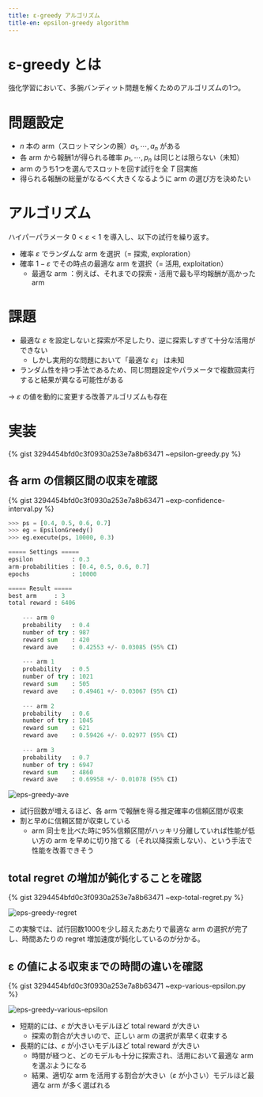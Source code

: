 ```yaml
---
title: ε-greedy アルゴリズム
title-en: epsilon-greedy algorithm
---
```


# ε-greedy とは

強化学習において、多腕バンディット問題を解くためのアルゴリズムの1つ。


# 問題設定

- $n$ 本の arm（スロットマシンの腕）$a_1, \cdots, a_n$ がある
- 各 arm から報酬1が得られる確率 $p_1, \cdots, p_n$ は同じとは限らない（未知）
- arm のうち1つを選んでスロットを回す試行を全 $T$ 回実施
- 得られる報酬の総量がなるべく大きくなるように arm の選び方を決めたい

# アルゴリズム

ハイパーパラメータ $0 \lt \varepsilon \lt 1$ を導入し、以下の試行を繰り返す。
- 確率 $\varepsilon$ でランダムな arm を選択（= 探索, exploration）
- 確率 $1-\varepsilon$ でその時点の最適な arm を選択（= 活用, exploitation）
    - 最適な arm ：例えば、それまでの探索・活用で最も平均報酬が高かった arm


# 課題

- 最適な $\varepsilon$ を設定しないと探索が不足したり、逆に探索しすぎて十分な活用ができない
    - しかし実用的な問題において「最適な $\varepsilon$」 は未知
- ランダム性を持つ手法であるため、同じ問題設定やパラメータで複数回実行すると結果が異なる可能性がある

→ $\varepsilon$ の値を動的に変更する改善アルゴリズムも存在


# 実装

{% gist 3294454bfd0c3f0930a253e7a8b63471 ~epsilon-greedy.py %}

## 各 arm の信頼区間の収束を確認

{% gist 3294454bfd0c3f0930a253e7a8b63471 ~exp-confidence-interval.py %}

```python
>>> ps = [0.4, 0.5, 0.6, 0.7]
>>> eg = EpsilonGreedy()
>>> eg.execute(ps, 10000, 0.3)

===== Settings =====
epsilon           : 0.3
arm-probabilities : [0.4, 0.5, 0.6, 0.7]
epochs            : 10000

===== Result =====
best arm     : 3
total reward : 6406
    
    --- arm 0
    probability   : 0.4
    number of try : 987
    reward sum    : 420
    reward ave    : 0.42553 +/- 0.03085 (95% CI)
    
    --- arm 1
    probability   : 0.5
    number of try : 1021
    reward sum    : 505
    reward ave    : 0.49461 +/- 0.03067 (95% CI)
    
    --- arm 2
    probability   : 0.6
    number of try : 1045
    reward sum    : 621
    reward ave    : 0.59426 +/- 0.02977 (95% CI)
    
    --- arm 3
    probability   : 0.7
    number of try : 6947
    reward sum    : 4860
    reward ave    : 0.69958 +/- 0.01078 (95% CI)
```

![eps-greedy-ave](https://gist.github.com/assets/13412823/fde8d834-f20c-4fa9-a0aa-eec7aabd8775)

- 試行回数が増えるほど、各 arm で報酬を得る推定確率の信頼区間が収束
- 割と早めに信頼区間が収束している
    - arm 同士を比べた時に95%信頼区間がハッキリ分離していれば性能が低い方の arm を早めに切り捨てる（それ以降探索しない）、という手法で性能を改善できそう


## total regret の増加が鈍化することを確認


{% gist 3294454bfd0c3f0930a253e7a8b63471 ~exp-total-regret.py %}

![eps-greedy-regret](https://gist.github.com/assets/13412823/2a863e66-e582-471b-b45b-151ac2071959)

この実験では、試行回数1000を少し超えたあたりで最適な arm の選択が完了し、時間あたりの regret 増加速度が鈍化しているのが分かる。


## ε の値による収束までの時間の違いを確認

{% gist 3294454bfd0c3f0930a253e7a8b63471 ~exp-various-epsilon.py %}

![eps-greedy-various-epsilon](https://gist.github.com/assets/13412823/b34bf7de-db69-4591-9ea5-f8da71b16ecf)

- 短期的には、$\varepsilon$ が大きいモデルほど total reward が大きい
    - 探索の割合が大きいので、正しい arm の選択が素早く収束する
- 長期的には、$\varepsilon$ が小さいモデルほど total reward が大きい
    - 時間が経つと、どのモデルも十分に探索され、活用において最適な arm を選ぶようになる
    - 結果、適切な arm を活用する割合が大きい（$\varepsilon$ が小さい）モデルほど最適な arm が多く選ばれる
